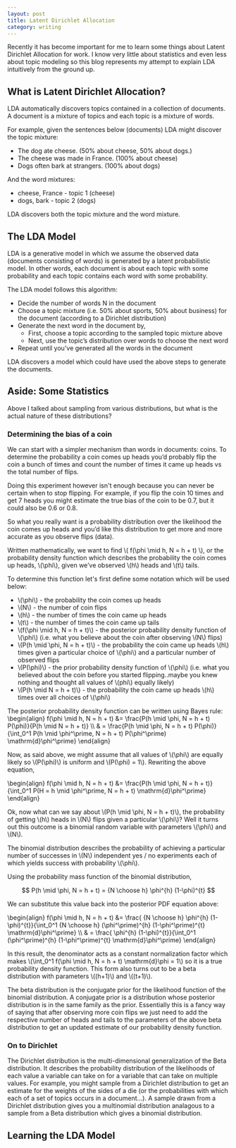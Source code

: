 ```yaml
---
layout: post
title: Latent Dirichlet Allocation 
category: writing
---
```




Recently it has become important for me to learn some things about Latent Dirichlet Allocation for work.  I know very little about statistics and even less about topic modeling so this blog represents my attempt to explain LDA intuitively from the ground up.

<h2 class="sectionTitle">What is Latent Dirichlet Allocation?</h2>

LDA automatically discovers topics contained in a collection of documents.  A document is a mixture of topics and each topic is a mixture of words.

For example, given the sentences below (documents) LDA might discover the topic mixture:
  * The dog ate cheese. (50% about cheese, 50% about dogs.)
  * The cheese was made in France. (100% about cheese)
  * Dogs often bark at strangers. (100% about dogs)

And the word mixtures:
  * cheese, France - topic 1 (cheese)
  * dogs, bark - topic 2 (dogs)

LDA discovers both the topic mixture and the word mixture.

<h2 class="sectionTitle">The LDA Model</h2>

LDA is a generative model in which we assume the observed data (documents consisting of words) is generated by a latent probabilistic model.  In other words, each document is about each topic with some probability and each topic contains each word with some probability.

The LDA model follows this algorithm:
  * Decide the number of words N in the document
  * Choose a topic mixture (i.e. 50% about sports, 50% about business) for the document (according to a Dirichlet distribution)
  * Generate the next word in the document by,
    * First, choose a topic according to the sampled topic mixture above
    * Next, use the topic’s distribution over words to choose the next word 
  * Repeat until you've generated all the words in the document

LDA discovers a model which could have used the above steps to generate the documents.

<h2 class="sectionTitle">Aside: Some Statistics</h2>

Above I talked about sampling from various distributions, but what is the actual nature of these distributions?

<h3>Determining the bias of a coin</h3>

We can start with a simpler mechanism than words in documents: coins.  To determine the probability a coin comes up heads you’d probably flip the coin a bunch of times and count the number of times it came up heads vs the total number of flips. 

Doing this experiment however isn't enough because you can never be certain when to stop flipping.  For example, if you flip the coin 10 times and get 7 heads you might estimate the true bias of the coin to be 0.7, but it could also be 0.6 or 0.8.

So what you really want is a probability distribution over the likelihood the coin comes up heads and you’d like this distribution to get more and more accurate as you observe flips (data).  

Written mathematically, we want to find \\( f(\phi \mid h, N = h + t) \\), or the probability density function which describes the probability the coin comes up heads, \\(\phi\\), given we’ve observed \\(h\\) heads and \\(t\\) tails.

To determine this function let's first define some notation which will be used below:

  * \\(\phi\\) - the probability the coin comes up heads
  * \\(N\\) - the number of coin flips
  * \\(h\\) - the number of times the coin came up heads
  * \\(t\\) - the number of times the coin came up tails
  * \\(f(\phi \mid h, N = h + t)\\) - the posterior probability density function of \\(\phi\\) (i.e. what you believe about the coin after observing \\(N\\) flips)
  * \\(P(h \mid \phi, N = h + t)\\) - the probability the coin came up heads \\(h\\) times given a particular choice of \\(\phi\\) and a particular number of observed flips
  * \\(P(\phi)\\) - the prior probability density function of \\(\phi\\) (i.e. what you believed about the coin before you started flipping..maybe you knew nothing and thought all values of \\(phi\\) equally likely)
  * \\(P(h \mid N = h + t)\\) - the probability the coin came up heads \\(h\\) times over all choices of \\(\phi\\)

The posterior probability density function can be written using Bayes rule:
\begin{align} 
    f(\phi \mid h, N = h + t) &= \frac{P(h \mid \phi, N = h + t) P(\phi)}{P(h \mid N = h + t)} 
    \\\\ & = \frac{P(h \mid \phi, N = h + t) P(\phi)}{\int_0^1 P(h \mid \phi^\prime, N = h + t) P(\phi^\prime) \mathrm{d}\phi^\prime}
\end{align}

Now, as said above, we might assume that all values of \\(\phi\\) are equally likely so \\(P(\phi)\\) is uniform and \\(P(\phi) = 1\\).  Rewriting the above equation,

\begin{align} 
    f(\phi \mid h, N = h + t) &= \frac{P(h \mid \phi, N = h + t)}{\int_0^1 P(H = h \mid \phi^\prime, N = h + t) \mathrm{d}\phi^\prime}
\end{align}

Ok, now what can we say about \\(P(h \mid \phi, N = h + t)\\), the probability of getting \\(h\\) heads in \\(N\\) flips given a particular \\(\phi\\)?  Well it turns out this outcome is a binomial random variable with parameters \\(\phi\\) and \\(N\\).  

The binomial distribution describes the probability of achieving a particular number of successes in \\(N\\) independent yes / no experiments each of which yields success with probability \\(\phi\\).

Using the probability mass function of the binomial distribution,

$$ P(h \mid \phi, N = h + t) = {N \choose h} \phi^{h} (1-\phi)^{t} $$

We can substitute this value back into the posterior PDF equation above:

\begin{align} 
    f(\phi \mid h, N = h + t) &= \frac{ {N \choose h} \phi^{h} (1-\phi)^{t}}{\int_0^1 {N \choose h} (\phi^\prime)^{h} (1-\phi^\prime)^{t} \mathrm{d}\phi^\prime}
    \\\\ & = \frac{ \phi^{h} (1-\phi)^{t}}{\int_0^1 (\phi^\prime)^{h} (1-\phi^\prime)^{t} \mathrm{d}\phi^\prime}
\end{align}

In this result, the denominator acts as a constant normalization factor which makes \\(\int_0^1 f(\phi \mid h, N = h + t) \mathrm{d}\phi = 1\\) so it is a true probability density function. This form also turns out to be a beta distribution with parameters \\((h+1)\\) and \\((t+1)\\).  

The beta distribution is the conjugate prior for the likelihood function of the binomial distribution.  A conjugate prior is a distribution whose posterior distribution is in the same family as the prior.  Essentially this is a fancy way of saying that after observing more coin flips we just need to add the respective number of heads and tails to the parameters of the above beta distribution to get an updated estimate of our probability density function.

<h3>On to Dirichlet</h3>

The Dirichlet distribution is the multi-dimensional generalization of the Beta distribution.  It describes the probability distribution of the likelihoods of each value a variable can take on for a variable that can take on multiple values.  For example, you might sample from a Dirichlet distribution to get an estimate for the weights of the sides of a die (or the probabilities with which each of a set of topics occurs in a document...).  A sample drawn from a Dirichlet distribution gives you a multinomial distribution analagous to a sample from a Beta distribution which gives a binomial distribution.

<h2 class="sectionTitle">Learning the LDA Model</h2>



